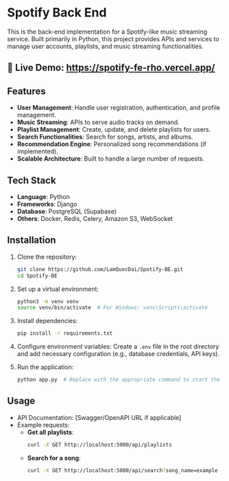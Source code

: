 # Spotify Back End

This is the back-end implementation for a Spotify-like music streaming service. Built primarily in Python, this project provides APIs and services to manage user accounts, playlists, and music streaming functionalities.

## 🔗 Live Demo: https://spotify-fe-rho.vercel.app/

## Features

- **User Management**: Handle user registration, authentication, and profile management.
- **Music Streaming**: APIs to serve audio tracks on demand.
- **Playlist Management**: Create, update, and delete playlists for users.
- **Search Functionalities**: Search for songs, artists, and albums.
- **Recommendation Engine**: Personalized song recommendations (if implemented).
- **Scalable Architecture**: Built to handle a large number of requests.

## Tech Stack

- **Language**: Python
- **Frameworks**: Django
- **Database**: PostgreSQL (Supabase)
- **Others**:  Docker, Redis, Celery, Amazon S3, WebSocket

## Installation

1. Clone the repository:
   ```bash
   git clone https://github.com/LamQuocDai/Spotify-BE.git
   cd Spotify-BE
   ```

2. Set up a virtual environment:
   ```bash
   python3 -m venv venv
   source venv/bin/activate  # For Windows: venv\Scripts\activate
   ```

3. Install dependencies:
   ```bash
   pip install -r requirements.txt
   ```

4. Configure environment variables:
   Create a `.env` file in the root directory and add necessary configuration (e.g., database credentials, API keys).

5. Run the application:
   ```bash
   python app.py  # Replace with the appropriate command to start the app
   ```

## Usage

- API Documentation: [Swagger/OpenAPI URL if applicable]
- Example requests:
  - **Get all playlists**:
    ```bash
    curl -X GET http://localhost:5000/api/playlists
    ```
  - **Search for a song**:
    ```bash
    curl -X GET http://localhost:5000/api/search?song_name=example
    ```
